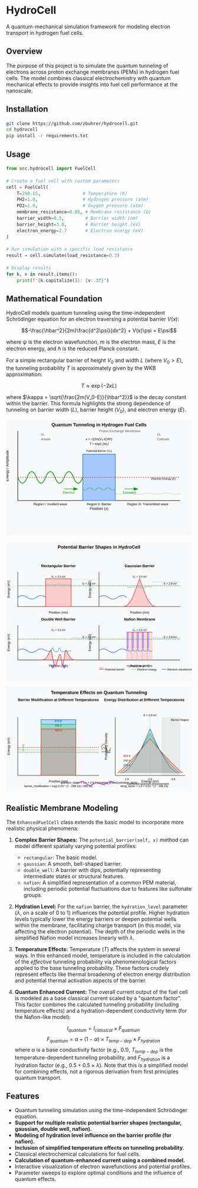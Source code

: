 # HydroCell

A quantum-mechanical simulation framework for modeling electron transport in hydrogen fuel cells.

## Overview

The purpose of this project is to simulate the quantum tunneling of electrons across proton exchange membranes (PEMs) in hydrogen fuel cells. The model combines classical electrochemistry with quantum mechanical effects to provide insights into fuel cell performance at the nanoscale.

## Installation

```bash
git clone https://github.com/zbuhrer/hydrocell.git
cd hydrocell
pip install -r requirements.txt
```

## Usage

```python
from src.hydrocell import FuelCell

# Create a fuel cell with custom parameters
cell = FuelCell(
    T=298.15,                # Temperature (K)
    PH2=1.0,                 # Hydrogen pressure (atm)
    PO2=1.0,                 # Oxygen pressure (atm)
    membrane_resistance=0.05, # Membrane resistance (Ω)
    barrier_width=0.5,        # Barrier width (nm)
    barrier_height=3.0,       # Barrier height (eV)
    electron_energy=2.7       # Electron energy (eV)
)

# Run simulation with a specific load resistance
result = cell.simulate(load_resistance=0.3)

# Display results
for k, v in result.items():
    print(f"{k.capitalize()}: {v:.3f}")
```

## Mathematical Foundation

HydroCell models quantum tunneling using the time-independent Schrödinger equation for an electron traversing a potential barrier $V(x)$:

$$-\frac{\hbar^2}{2m}\frac{d^2\psi}{dx^2} + V(x)\psi = E\psi$$

where $\psi$ is the electron wavefunction, $m$ is the electron mass, $E$ is the electron energy, and $\hbar$ is the reduced Planck constant.

For a simple rectangular barrier of height $V_0$ and width $L$ (where $V_0 > E$), the tunneling probability $T$ is approximately given by the WKB approximation:

$$T \approx \exp\left(-2\kappa L\right)$$

where $\kappa = \sqrt{\frac{2m(V_0-E)}{\hbar^2}}$ is the decay constant within the barrier. This formula highlights the strong dependence of tunneling on barrier width ($L$), barrier height ($V_0$), and electron energy ($E$).

![Quantum tunneling effects across the proton membrane in a hydrogen fuel cell](hcell_qtunneling.svg)

![Different shaped proton membranes](hcell_barriershapes.svg)

![Temperature effects on proton tunneling](hcell_tempeffects.svg)

## Realistic Membrane Modeling

The `EnhancedFuelCell` class extends the basic model to incorporate more realistic physical phenomena:

1.  **Complex Barrier Shapes:** The `potential_barrier(self, x)` method can model different spatially varying potential profiles:
    *   `rectangular`: The basic model.
    *   `gaussian`: A smooth, bell-shaped barrier.
    *   `double_well`: A barrier with dips, potentially representing intermediate states or structural features.
    *   `nafion`: A simplified representation of a common PEM material, including periodic potential fluctuations due to features like sulfonate groups.

2.  **Hydration Level:** For the `nafion` barrier, the `hydration_level` parameter ($\lambda$, on a scale of 0 to 1) influences the potential profile. Higher hydration levels typically lower the energy barriers or deepen potential wells within the membrane, facilitating charge transport (in this model, via affecting the electron potential). The depth of the periodic wells in the simplified Nafion model increases linearly with $\lambda$.

3.  **Temperature Effects:** Temperature ($T$) affects the system in several ways. In this enhanced model, temperature is included in the calculation of the *effective* tunneling probability via phenomenological factors applied to the base tunneling probability. These factors crudely represent effects like thermal broadening of electron energy distribution and potential thermal activation aspects of the barrier.

4.  **Quantum Enhanced Current:** The overall current output of the fuel cell is modeled as a base classical current scaled by a "quantum factor". This factor combines the calculated tunneling probability (including temperature effects) and a hydration-dependent conductivity term (for the Nafion-like model):

    $$I_{quantum} = I_{classical} \times F_{quantum}$$
    $$F_{quantum} = \alpha + (1-\alpha) \times T_{temp-dep} \times F_{hydration}$$
    where $\alpha$ is a base conductivity factor (e.g., 0.1), $T_{temp-dep}$ is the temperature-dependent tunneling probability, and $F_{hydration}$ is a hydration factor (e.g., $0.5 + 0.5 \times \lambda$). Note that this is a simplified model for combining effects, not a rigorous derivation from first principles quantum transport.

## Features

- Quantum tunneling simulation using the time-independent Schrödinger equation.
- **Support for multiple realistic potential barrier shapes (rectangular, gaussian, double well, nafion).**
- **Modeling of hydration level influence on the barrier profile (for nafion).**
- **Inclusion of simplified temperature effects on tunneling probability.**
- Classical electrochemical calculations for fuel cells.
- **Calculation of quantum-enhanced current using a combined model.**
- Interactive visualization of electron wavefunctions and potential profiles.
- Parameter sweeps to explore optimal conditions and the influence of quantum effects.
